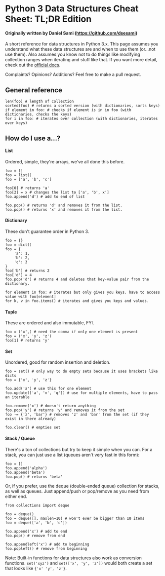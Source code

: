 # Python 3 Data Structures Cheat Sheet: TL;DR Edition
#### Originally written by Daniel Sami (https://github.com/dsesami)

A short reference for data structures in Python 3.x.
This page assumes you understand what these data structures are and when to use them
(or...not use them). Also assumes you know not to do things like modifying collection ranges
when iterating and stuff like that.
If you want more detail, check out the [official docs](https://www.python.org/doc/).

Complaints? Opinions? Additions? Feel free to make a pull request.

## General reference
```
len(foo) # length of collection
sorted(foo) # returns a sorted version (with dictionaries, sorts keys)
if element in foo: # checks if element is in in foo (with dictionaries, checks the keys)
for i in foo: # iterates over collection (with dictionaries, iterates over keys)
```

## How do I use a...?
#### List
Ordered, simple, they're arrays, we've all done this before.
```
foo = []
foo = list()
foo = ['a', 'b', 'c']

foo[0] # returns 'a'
foo[2] = x # changes the list to ['a', 'b', x']
foo.append('d') # add to end of list

foo.pop() # returns 'd' and removes it from the list.
foo.pop() # returns 'x' and removes it from the list.
```
#### Dictionary
These don't guarantee order in Python 3.
```
foo = {}
foo = dict()
foo = {
    'a': 1,
    'b': 2,
    'c': 3
}
foo['b'] # returns 2
foo['d'] = 4
foo.pop('d') # returns 4 and deletes that key-value pair from the dictionary. 

for element in foo: # iterates but only gives you keys. have to access value with foo[element]
for k, v in foo.items() # iterates and gives you keys and values.
```
#### Tuple
These are ordered and also immutable, FYI.
```
foo = ('x',) # need the comma if only one element is present
foo = ('x', 'y', 'z')
foo[1] # returns 'y'

```
#### Set
Unordered, good for random insertion and deletion.
```
foo = set() # only way to do empty sets because it uses brackets like dicts
foo = {'x', 'y', 'z'}

foo.add('a') # use this for one element
foo.update(['a', 'v', 'q']) # use for multiple elements, have to pass an iterable

foo.remove('x') # doesn't return anything
foo.pop('y') # returns 'y' and removes it from the set
foo -= {'z', 'bar'} # removes 'z' and 'bar' from the set (if they exist in there already)

foo.clear() # empties set
```
#### Stack / Queue
There's a ton of collections but try to keep it simple when you can.
For a stack, you can just use a list (queues aren't very fast in this form):
```
foo = []
foo.append('alpha')
foo.append('beta')
foo.pop() # returns 'beta'
```
Or, if you prefer, use the deque (double-ended queue) collection for stacks,
as well as queues. Just append/push or pop/remove as you need from either end.
```
from collections import deque

foo = deque()
foo = deque([], maxlen=10) # won't ever be bigger than 10 items
foo = deque(['a', 'b', 'c'])

foo.append('x') # add to end
foo.pop() # remove from end

foo.appendleft('x') # add to beginning
foo.popleft() # remove from beginning
```

Note: Built-in functions for data structures also work as conversion functions. 
`set('xyz')` and `set(['x', 'y', 'z'])` would both create a set
that looks like `{'x' 'y', 'z'}`.

